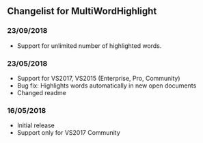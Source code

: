 ## Changelist for MultiWordHighlight
### 23/09/2018
* Support for unlimited number of highlighted words.

### 23/05/2018
* Support for VS2017, VS2015 (Enterprise, Pro, Community)
* Bug fix: Highlights words automatically in new open documents
* Changed readme

### 16/05/2018
* Initial release
* Support only for VS2017 Community
